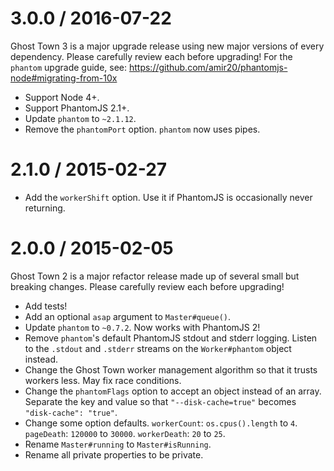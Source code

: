 3.0.0 / 2016-07-22
==================

Ghost Town 3 is a major upgrade release using new major versions of every dependency. Please carefully review each before upgrading! For the `phantom` upgrade guide, see: https://github.com/amir20/phantomjs-node#migrating-from-10x

* Support Node 4+.
* Support PhantomJS 2.1+.
* Update `phantom` to `~2.1.12`.
* Remove the `phantomPort` option. `phantom` now uses pipes.

2.1.0 / 2015-02-27
==================

* Add the `workerShift` option. Use it if PhantomJS is occasionally never returning.

2.0.0 / 2015-02-05
==================

Ghost Town 2 is a major refactor release made up of several small but breaking changes. Please carefully review each before upgrading!

* Add tests!
* Add an optional `asap` argument to `Master#queue()`.
* Update `phantom` to `~0.7.2`. Now works with PhantomJS 2!
* Remove `phantom`'s default PhantomJS stdout and stderr logging. Listen to the `.stdout` and `.stderr` streams on the `Worker#phantom` object instead.
* Change the Ghost Town worker management algorithm so that it trusts workers less. May fix race conditions.
* Change the `phantomFlags` option to accept an object instead of an array. Separate the key and value so that `"--disk-cache=true"` becomes `"disk-cache": "true"`.
* Change some option defaults. `workerCount`: `os.cpus().length` to `4`. `pageDeath`: `120000` to `30000`. `workerDeath`: `20` to `25`.
* Rename `Master#running` to `Master#isRunning`.
* Rename all private properties to be private.
